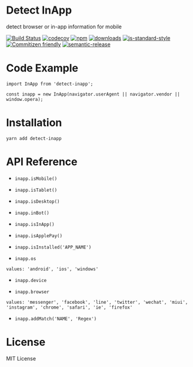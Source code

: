 # Detect InApp

detect browser or in-app information for mobile

[![Build Status](https://travis-ci.org/f2etw/detect-inapp.svg?branch=master)](https://travis-ci.org/f2etw/detect-inapp)
[![codecov](https://codecov.io/gh/f2etw/detect-inapp/branch/master/graph/badge.svg)](https://codecov.io/gh/f2etw/detect-inapp)
[![npm](https://img.shields.io/npm/v/detect-inapp.svg)](https://npmjs.org/package/detect-inapp)
[![downloads](https://img.shields.io/npm/dm/detect-inapp.svg)](https://npmjs.org/package/detect-inapp)
[![js-standard-style](https://img.shields.io/badge/code%20style-standard-brightgreen.svg)](http://standardjs.com)
[![Commitizen friendly](https://img.shields.io/badge/commitizen-friendly-brightgreen.svg)](http://commitizen.github.io/cz-cli/)
[![semantic-release](https://img.shields.io/badge/%20%20%F0%9F%93%A6%F0%9F%9A%80-semantic--release-e10079.svg)](https://github.com/semantic-release/semantic-release)

# Code Example

```
import InApp from 'detect-inapp';

const inapp = new InApp(navigator.userAgent || navigator.vendor || window.opera);
```

# Installation

`yarn add detect-inapp`

# API Reference

- `inapp.isMobile()`

- `inapp.isTablet()`

- `inapp.isDesktop()`

- `inapp.inBot()`

- `inapp.isInApp()`

- `inapp.isApplePay()`

- `inapp.isInstalled('APP_NAME')`

- `inapp.os`

`values: 'android', 'ios', 'windows'`

- `inapp.device`

- `inapp.browser`

`values: 'messenger', 'facebook', 'line', 'twitter', 'wechat', 'miui', 'instagram', 'chrome', 'safari', 'ie', 'firefox'`

- `inapp.addMatch('NAME', 'Regex')`

# License

MIT License
